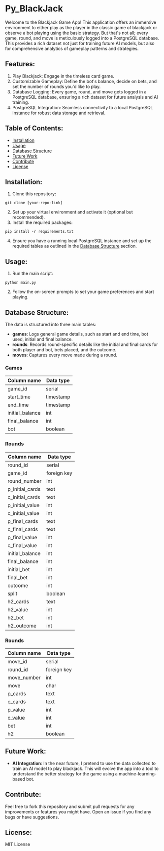# Py_BlackJack

Welcome to the Blackjack Game App! This application offers an immersive environment to either play as the player in the classic game of blackjack or observe a bot playing using the basic strategy. But that's not all; every game, round, and move is meticulously logged into a PostgreSQL database. This provides a rich dataset not just for training future AI models, but also for comprehensive analytics of gameplay patterns and strategies.

## Features:
1. Play Blackjack: Engage in the timeless card game.
2. Customizable Gameplay: Define the bot's balance, decide on bets, and set the number of rounds you'd like to play.
3. Database Logging: Every game, round, and move gets logged in a PostgreSQL database, ensuring a rich dataset for future analysis and AI training.
4. PostgreSQL Integration: Seamless connectivity to a local PostgreSQL instance for robust data storage and retrieval.

## Table of Contents:

- [Installation](#installation)
- [Usage](#usage)
- [Database Structure](#database-structure)
- [Future Work](#future-work)
- [Contribute](#contribute)
- [License](#license)

## Installation:

1. Clone this repository:
```
git clone [your-repo-link]
```
2. Set up your virtual environment and activate it (optional but recommended).
3. Install the required packages:
```
pip install -r requirements.txt
```
4. Ensure you have a running local PostgreSQL instance and set up the required tables as outlined in the [Database Structure](#database-structure) section.

## Usage:

1. Run the main script:
```
python main.py
```
2. Follow the on-screen prompts to set your game preferences and start playing.

## Database Structure:

The data is structured into three main tables:

- **games**: Logs general game details, such as start and end time, bot used, initial and final balance.
- **rounds**: Records round-specific details like the initial and final cards for both player and bot, bets placed, and the outcome.
- **moves**: Captures every move made during a round.

### Games
|Column name|Data type|
|---|---|
|game_id|serial|
|start_time|timestamp|
|end_time|timestamp|
|initial_balance|int|
|final_balance|int|
|bot|boolean|

### Rounds
|Column name|Data type|
|---|---|
|round_id|serial|
|game_id|foreign key|
|round_number|int|
|p_initial_cards|text|
|c_initial_cards|text|
|p_initial_value|int|
|c_initial_value|int|
|p_final_cards|text|
|c_final_cards|text|
|p_final_value|int|
|c_final_value|int|
|initial_balance|int|
|final_balance|int|
|initial_bet|int|
|final_bet|int|
|outcome|int|
|split|boolean|
|h2_cards|text|
|h2_value|int|
|h2_bet|int|
|h2_outcome|int|

### Rounds
|Column name|Data type|
|---|---|
|move_id|serial|
|round_id|foreign key|
|move_number|int|
|move|char|
|p_cards|text|
|c_cards|text|
|p_value|int|
|c_value|int|
|bet|int|
|h2|boolean|

## Future Work:

- **AI Integration**: In the near future, I pretend to use the data collected to train an AI model to play blackjack. This will evolve the app into a tool to understand the better strategy for the game using a machine-learning-based bot.

## Contribute:

Feel free to fork this repository and submit pull requests for any improvements or features you might have. Open an issue if you find any bugs or have suggestions.

## License:

MIT License



